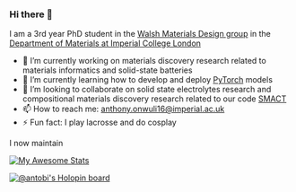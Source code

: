 ### Hi there 👋

I am a 3rd year PhD student in the [Walsh Materials Design group](https://wmd-group.github.io/) in the [Department of Materials at Imperial College London](https://www.imperial.ac.uk/materials/)

- 🔭 I’m currently working on materials discovery research related to materials informatics and solid-state batteries
- 🌱 I’m currently learning how to develop and deploy [PyTorch](https://pytorch.org/) models
- 👯 I’m looking to collaborate on solid state electrolytes research and compositional materials discovery research related to our code [SMACT](https://github.com/WMD-group/SMACT)
- 📫 How to reach me: anthony.onwuli16@imperial.ac.uk
- ⚡ Fun fact: I play lacrosse and do cosplay

I now maintain 

[![My Awesome Stats](https://awesome-github-stats.azurewebsites.net/user-stats/AntObi?cardType=github&theme=tokyonight&preferLogin=false)](https://git.io/awesome-stats-card)
<!--
**AntObi/AntObi** is a ✨ _special_ ✨ repository because its `README.md` (this file) appears on your GitHub profile.

Here are some ideas to get you started:

- 🔭 I’m currently working on materials discovery research related to solid-state batteries and materials informatics
- 🌱 I’m currently learning ...
- 👯 I’m looking to collaborate on ...
- 🤔 I’m looking for help with ...
- 💬 Ask me about ...
- 📫 How to reach me: ...
- 😄 Pronouns: ...
- ⚡ Fun fact: ...
-->


[![@antobi's Holopin board](https://holopin.me/antobi)](https://holopin.io/@antobi)
